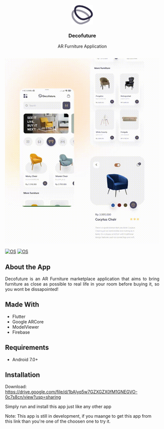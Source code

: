 <br />
<p align="center">
  <a href="https://github.com/nashirat/Decofuture">
    <img src="assets/images/newlogo.png" width="70" alt="Logo">
  </a>

  <h3 align="center">Decofuture</h3>
  <p align="center">
    AR Furniture Application
    <br>
    <br>
  </p>
</p>

<p align="center">
  <img src="assets/images/deco.gif" alt="animated" />
</p>

[![OS](https://img.shields.io/badge/OS-Android-0E84E5)](#)
[![OS](https://img.shields.io/badge/-Flutter-41D0FD)](#)
## About the App

<p align="justify">Decofuture is an AR Furniture marketplace application that aims to bring furniture as close as possible to real life in your room before buying it, so you wont be dissapointed!
</p>

## Made With

- Flutter
- Google ARCore
- ModelViewer
- Firebase 

## Requirements

- Android 7.0+

## Installation

Download: https://drive.google.com/file/d/1bAlyq5w7GZXGZX0fM1GNEGVO-0c7s8cn/view?usp=sharing

Simply run and install this app just like any other app

Note: This app is still in development, if you maange to get this app from this link than you're one of the choosen one to try it.

